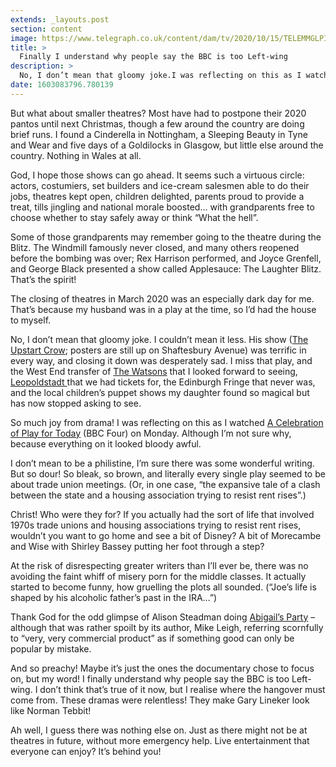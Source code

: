 ```yaml
--- 
extends: _layouts.post 
section: content 
image: https://www.telegraph.co.uk/content/dam/tv/2020/10/15/TELEMMGLPICT000241731817_trans_NvBQzQNjv4BqgGkfkDQxy4meE2pwF2fWRDdxpdyw1YKB2o5_zXSc93Y.jpeg?impolicy=logo-overlay 
title: > 
  Finally I understand why people say the BBC is too Left-wing 
description: > 
  No, I don’t mean that gloomy joke.I was reflecting on this as I watched A Celebration of Play for Today (BBC Four) on Monday.I don’t mean to be a philistine, I’m sure there was some wonderful writing.I finally understand why people say the BBC is too Left-wing.I don’t think that’s true of it now, but I realise where the hangover must come from. 
date: 1603083796.780139 
--- 
```

<div><p>But what about smaller theatres? Most have had to postpone their 2020 pantos until next Christmas, though a few around the country are doing brief runs. I found a Cinderella in Nottingham, a Sleeping Beauty in Tyne and Wear and five days of a Goldilocks in Glasgow, but little else around the country. Nothing in Wales at all.</p>
<p>God, I hope those shows can go ahead. It seems such a virtuous circle: actors, costumiers, set builders and ice-cream salesmen able to do their jobs, theatres kept open, children delighted, parents proud to provide a treat, tills jingling and national morale boosted&#8230; with grandparents free to choose whether to stay safely away or think &#8220;What the hell&#8221;.</p>
<p>Some of those grandparents may remember going to the theatre during the Blitz. The Windmill famously never closed, and many others reopened before the bombing was over; Rex Harrison performed, and Joyce Grenfell, and George Black presented a show called Applesauce: The Laughter Blitz. That&#8217;s the spirit!</p>
<p>The closing of theatres in March 2020 was an especially dark day for me. That&#8217;s because my husband was in a play at the time, so I&#8217;d had the house to myself.</p>
<p>No, I don&#8217;t mean that gloomy joke. I couldn&#8217;t mean it less. His show (<a href="https://www.telegraph.co.uk/theatre/what-to-see/upstart-crow-review-gielgud-welcome-back-ben-elton-forgiven/">The Upstart Crow</a>; posters are still up on Shaftesbury Avenue) was terrific in every way, and closing it down was desperately sad. I miss that play, and the West End transfer of <a href="https://www.telegraph.co.uk/theatre/what-to-see/watsons-review-minerva-chichester-affectionate-entertaining/">The Watsons</a> that I looked forward to seeing, <a href="https://www.telegraph.co.uk/theatre/what-to-see/leopoldstadt-review-wyndhams-theatre-tom-stoppard-delivers-unforgettable/">Leopoldstadt </a>that we had tickets for, the Edinburgh Fringe that never was, and the local children&#8217;s puppet shows my daughter found so magical but has now stopped asking to see.</p>
<p>So much joy from drama! I was reflecting on this as I watched <a href="https://www.telegraph.co.uk/tv/0/play-today-gave-audiences-dramas-could-actually-relate/">A Celebration of Play for Today</a>&#160;(BBC Four) on Monday. Although I&#8217;m not sure why, because everything on it looked bloody awful.</p>
<p>I don&#8217;t mean to be a philistine, I&#8217;m sure there was some wonderful writing. But so dour! So bleak, so brown, and literally every single play seemed to be about trade union meetings. (Or, in one case, &#8220;the expansive tale of a clash between the state and a housing association trying to resist rent rises&#8221;.)</p>
<p>Christ! Who were they for? If you actually had the sort of life that involved 1970s trade unions and housing associations trying to resist rent rises, wouldn&#8217;t you want to go home and see a bit of Disney? A bit of Morecambe and Wise with Shirley Bassey putting her foot through a step?&#160;</p>
<p>At the risk of disrespecting greater writers than I&#8217;ll ever be, there was no avoiding the faint whiff of misery porn for the middle classes. It actually started to become funny, how gruelling the plots all sounded. (&#8220;Joe&#8217;s life is shaped by his alcoholic father&#8217;s past in the IRA&#8230;&#8221;)</p>
<p>Thank God for the odd glimpse of Alison Steadman doing <a href="https://www.telegraph.co.uk/tv/2017/04/06/abigails-party-40-sneer-lower-middle-classes-one-greatest-plays/">Abigail&#8217;s Party</a> &#8211; although that was rather spoilt by its author, Mike Leigh, referring scornfully to &#8220;very, very commercial product&#8221; as if something good can only be popular by mistake.</p>
<p>And so preachy! Maybe it&#8217;s just the ones the documentary chose to focus on, but my word! I finally understand why people say the BBC is too Left-wing. I don&#8217;t think that&#8217;s true of it now, but I realise where the hangover must come from. These dramas were relentless! They make Gary Lineker look like Norman Tebbit!</p>
<p>Ah well, I guess there was nothing else on. Just as there might not be at theatres in future, without more emergency help. Live entertainment that everyone can enjoy? It&#8217;s behind you!</p>
</div>